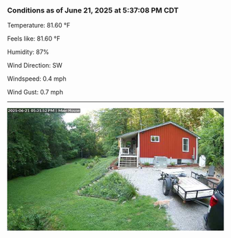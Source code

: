 ### Conditions as of June 21, 2025 at 5:37:08 PM CDT 

Temperature: 81.60 &deg;F

Feels like: 81.60 &deg;F

Humidity: 87%

Wind Direction: SW

Windspeed: 0.4 mph

Wind Gust: 0.7 mph

---

<img src="./images/latest.jpeg"/>

